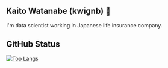 ## Kaito Watanabe (kwignb) 👋
I'm data scientist working in Japanese life insurance company.

## GitHub Status
[![Top Langs](https://github-readme-stats.vercel.app/api/top-langs/?username=kwignb&theme=onedark&layout=compact)](https://github.com/anuraghazra/github-readme-stats)

<!--
**kwignb/kwignb** is a ✨ _special_ ✨ repository because its `README.md` (this file) appears on your GitHub profile.

Here are some ideas to get you started:

- 🔭 I’m currently working on ...
- 🌱 I’m currently learning ...
- 👯 I’m looking to collaborate on ...
- 🤔 I’m looking for help with ...
- 💬 Ask me about ...
- 📫 How to reach me: ...
- 😄 Pronouns: ...
- ⚡ Fun fact: ...
-->

